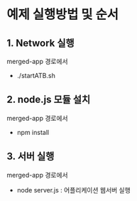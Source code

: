 # 예제 실행방법 및 순서

## 1. Network 실행

merged-app 경로에서

- ./startATB.sh

## 2. node.js 모듈 설치

merged-app 경로에서

- npm install

## 3. 서버 실행

merged-app 경로에서

- node server.js : 어플리케이션 웹서버 실행
